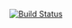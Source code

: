 [![Build Status](https://travis-ci.org/whatifrussian/website.svg)](https://travis-ci.org/whatifrussian/website)

